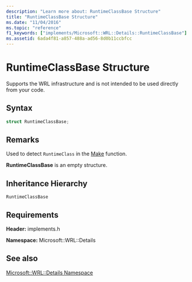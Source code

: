 ```yaml
---
description: "Learn more about: RuntimeClassBase Structure"
title: "RuntimeClassBase Structure"
ms.date: "11/04/2016"
ms.topic: "reference"
f1_keywords: ["implements/Microsoft::WRL::Details::RuntimeClassBase"]
ms.assetid: 6ada4f81-a857-488a-ad56-8d0b11ccbfcc
---
```

# RuntimeClassBase Structure

Supports the WRL infrastructure and is not intended to be used directly from your code.

## Syntax

```cpp
struct RuntimeClassBase;
```

## Remarks

Used to detect `RuntimeClass` in the [Make](make-function.md) function.

**RuntimeClassBase** is an empty structure.

## Inheritance Hierarchy

`RuntimeClassBase`

## Requirements

**Header:** implements.h

**Namespace:** Microsoft::WRL::Details

## See also

[Microsoft::WRL::Details Namespace](microsoft-wrl-details-namespace.md)
